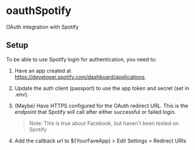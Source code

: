 # oauthSpotify

OAuth integration with Spotify

## Setup

To be able to use Spotify login for authentication, you need to:

1. Have an app created at <https://developer.spotify.com/dashboard/applications>.

2. Update the auth client (passport) to use the app token and secret (set in .env).

3. (Maybe) Have HTTPS configured for the OAuth redirect URL. This is the endpoint that
   Spotify will call after either successful or failed login.

   > Note: This is true about Facebook, but haven't been tested on Spotify

4. Add the callback url to ${YourFaveApp} > Edit Settings > Redirect URIs
